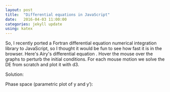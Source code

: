 ```yaml
---
layout: post
title:  "Differential equations in JavaScript"
date:   2016-04-03 11:00:00
categories: jekyll update
using: katex
---
```


So, I recently ported a Fortran differential equation numerical
integration library to JavaScript, so I thought it would be fun
to see how fast it is in the browser. Here's Airy's differential
equation
<span class="equation" data-expr="y'' - xy = 0"></span>
. Hover the mouse over the graphs to perturb the initial
conditions. For each mouse motion we solve the DE from scratch
and plot it with d3.

Solution:
<div id='graph1'></div>
Phase space (parametric plot of y and y&prime;):
<div id='graph2'></div>

<script src="/public/js/odex-demo-bundle.js"></script>
<script>
  var a = odexdemo.airy();
  a.setup();
  a.draw();
</script>

